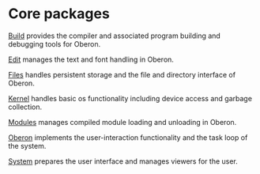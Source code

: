 # Core packages

[Build](./Build/README.md) provides the compiler and associated program building and debugging tools for Oberon.

[Edit](./Edit/README.md) manages the text and font handling in Oberon.

[Files](./Files/README.md) handles persistent storage and the file and directory interface of Oberon.

[Kernel](./Kernel/README.md) handles basic os functionality including device access and garbage collection.

[Modules](./Modules/README.md) manages compiled module loading and unloading in Oberon.

[Oberon](./Oberon/README.md) implements the user-interaction functionality and the task loop of the system.

[System](./System/README.md) prepares the user interface and manages viewers for the user.

